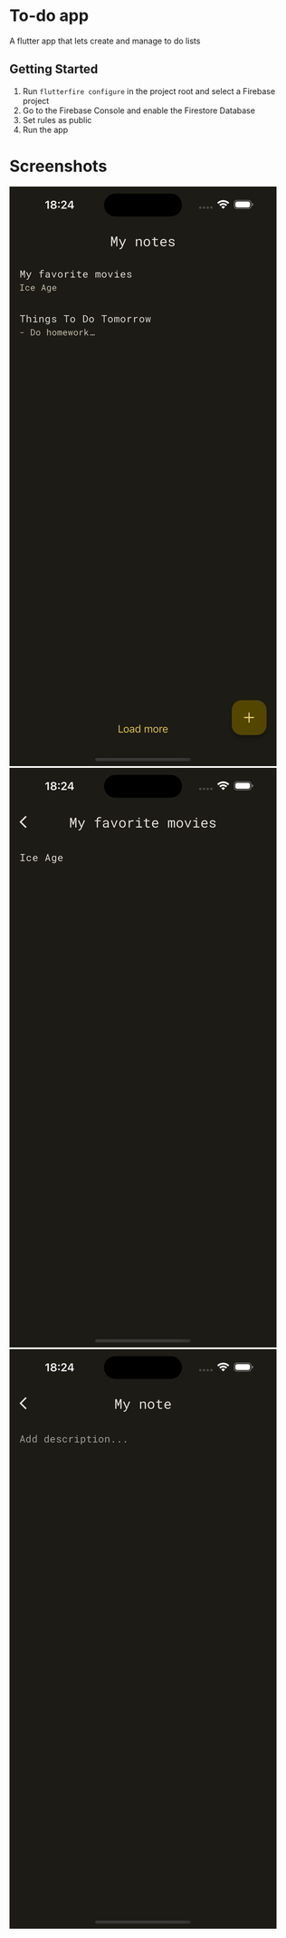 # To-do app

A flutter app that lets create and manage to do lists

## Getting Started

1. Run <code>flutterfire configure</code> in the project root and select a Firebase project
2. Go to the Firebase Console and enable the Firestore Database
3. Set rules as public
4. Run the app

# Screenshots

![Alt text](/assets/home.png?raw=true "Home")
![Alt text](/assets/updating.png?raw=true "Updating note")
![Alt text](/assets/creating_new_note.png?raw=true "Creating new note")
